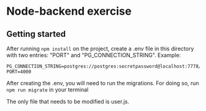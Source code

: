 # Node-backend exercise

## Getting started
After running `npm install` on the project, create a .env file in this directory with two entries: "PORT" and "PG_CONNECTION_STRING".
Example:
```
PG_CONNECTION_STRING=postgres://postgres:secretpassword@localhost:7778/nextubackend
PORT=4000
```

After creating the .env, you will need to run the migrations. For doing so, run `npm run migrate` in your terminal

The only file that needs to be modified is user.js.

